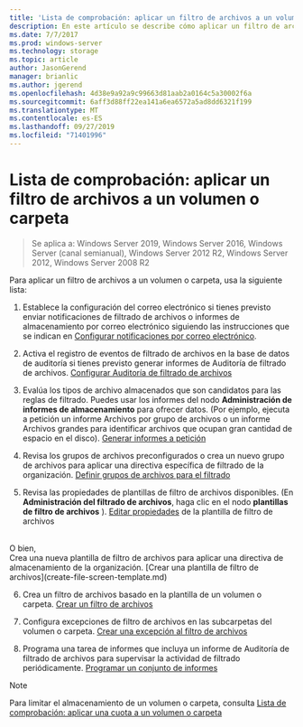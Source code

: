 ```yaml
---
title: 'Lista de comprobación: aplicar un filtro de archivos a un volumen o carpeta'
description: En este artículo se describe cómo aplicar un filtro de archivos a un volumen o carpeta
ms.date: 7/7/2017
ms.prod: windows-server
ms.technology: storage
ms.topic: article
author: JasonGerend
manager: brianlic
ms.author: jgerend
ms.openlocfilehash: 4d38e9a92a9c99663d81aab2a0164c5a30002f6a
ms.sourcegitcommit: 6aff3d88ff22ea141a6ea6572a5ad8dd6321f199
ms.translationtype: MT
ms.contentlocale: es-ES
ms.lasthandoff: 09/27/2019
ms.locfileid: "71401996"
---
```

# <a name="checklist---apply-a-file-screen-to-a-volume-or-folder"></a>Lista de comprobación: aplicar un filtro de archivos a un volumen o carpeta

> Se aplica a: Windows Server 2019, Windows Server 2016, Windows Server (canal semianual), Windows Server 2012 R2, Windows Server 2012, Windows Server 2008 R2

Para aplicar un filtro de archivos a un volumen o carpeta, usa la siguiente lista:
1. Establece la configuración del correo electrónico si tienes previsto enviar notificaciones de filtrado de archivos o informes de almacenamiento por correo electrónico siguiendo las instrucciones que se indican en [Configurar notificaciones por correo electrónico](configure-email-notifications.md).

2. Activa el registro de eventos de filtrado de archivos en la base de datos de auditoría si tienes previsto generar informes de Auditoría de filtrado de archivos.
[Configurar Auditoría de filtrado de archivos](configure-file-screen-audit.md)

3. Evalúa los tipos de archivo almacenados que son candidatos para las reglas de filtrado. Puedes usar los informes del nodo **Administración de informes de almacenamiento** para ofrecer datos. (Por ejemplo, ejecuta a petición un informe Archivos por grupo de archivos o un informe Archivos grandes para identificar archivos que ocupan gran cantidad de espacio en el disco). [Generar informes a petición](generate-reports-on-demand.md) 

4. Revisa los grupos de archivos preconfigurados o crea un nuevo grupo de archivos para aplicar una directiva específica de filtrado de la organización. [Definir grupos de archivos para el filtrado](define-file-groups-for-screening.md)  

5. Revisa las propiedades de plantillas de filtro de archivos disponibles. (En **Administración del filtrado de archivos**, haga clic en el nodo **plantillas de filtro de archivos** ). [Editar propiedades](edit-file-screen-template-properties.md) de la plantilla de filtro de archivos 
<br />
 O bien,
 <br /> Crea una nueva plantilla de filtro de archivos para aplicar una directiva de almacenamiento de la organización.  [Crear una plantilla de filtro de archivos](create-file-screen-template.md) 

6. Crea un filtro de archivos basado en la plantilla de un volumen o carpeta. 
 [Crear un filtro de archivos](create-file-screen.md)
 
7. Configura excepciones de filtro de archivos en las subcarpetas del volumen o carpeta. [Crear una excepción al filtro de archivos](create-file-screen-exception.md) 

8. Programa una tarea de informes que incluya un informe de Auditoría de filtrado de archivos para supervisar la actividad de filtrado periódicamente.
  [Programar un conjunto de informes](schedule-set-of-reports.md)


> [!NOTE]
> Para limitar el almacenamiento de un volumen o carpeta, consulta [Lista de comprobación: aplicar una cuota a un volumen o carpeta](checklist-apply-file-screen-to-volume-or-folder.md)